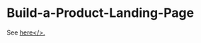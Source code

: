 # Build-a-Product-Landing-Page

See <a href="https://allynkalda.github.io/Build-a-Product-Landing-Page/">here</>.
